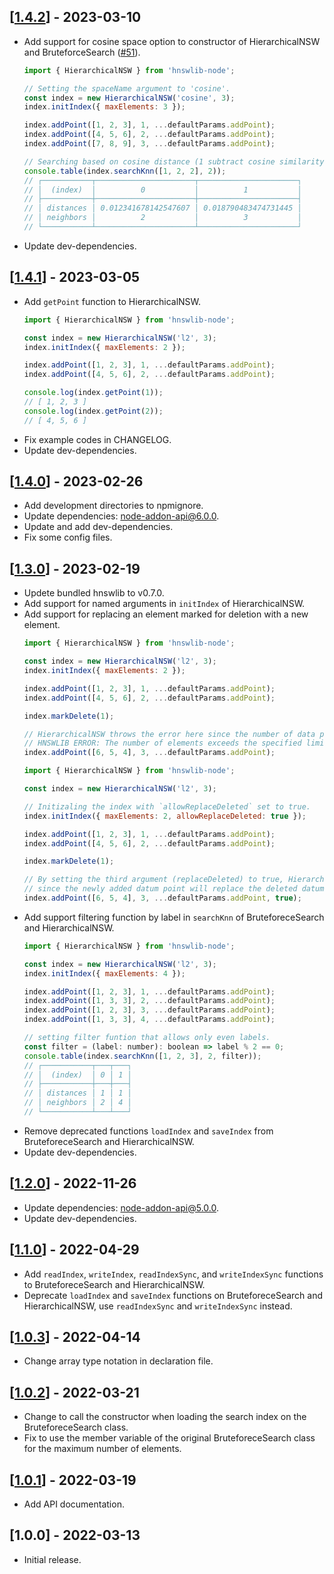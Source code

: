 ## [[1.4.2](https://github.com/yoshoku/hnswlib-node/compare/v1.4.1...v1.4.2)] - 2023-03-10

- Add support for cosine space option to constructor of HierarchicalNSW and BruteforceSearch ([#51](https://github.com/yoshoku/hnswlib-node/issues/51)).
  ```javascript
  import { HierarchicalNSW } from 'hnswlib-node';

  // Setting the spaceName argument to 'cosine'.
  const index = new HierarchicalNSW('cosine', 3);
  index.initIndex({ maxElements: 3 });

  index.addPoint([1, 2, 3], 1, ...defaultParams.addPoint);
  index.addPoint([4, 5, 6], 2, ...defaultParams.addPoint);
  index.addPoint([7, 8, 9], 3, ...defaultParams.addPoint);

  // Searching based on cosine distance (1 subtract cosine similarity).
  console.table(index.searchKnn([1, 2, 2], 2));
  // ┌───────────┬──────────────────────┬──────────────────────┐
  // │  (index)  │          0           │          1           │
  // ├───────────┼──────────────────────┼──────────────────────┤
  // │ distances │ 0.012341678142547607 │ 0.018790483474731445 │
  // │ neighbors │          2           │          3           │
  // └───────────┴──────────────────────┴──────────────────────┘
  ```
- Update dev-dependencies.

## [[1.4.1](https://github.com/yoshoku/hnswlib-node/compare/v1.4.0...v1.4.1)] - 2023-03-05

- Add `getPoint` function to HierarchicalNSW.
  ```javascript
  import { HierarchicalNSW } from 'hnswlib-node';

  const index = new HierarchicalNSW('l2', 3);
  index.initIndex({ maxElements: 2 });

  index.addPoint([1, 2, 3], 1, ...defaultParams.addPoint);
  index.addPoint([4, 5, 6], 2, ...defaultParams.addPoint);

  console.log(index.getPoint(1));
  // [ 1, 2, 3 ]
  console.log(index.getPoint(2));
  // [ 4, 5, 6 ]
  ```
- Fix example codes in CHANGELOG.
- Update dev-dependencies.

## [[1.4.0](https://github.com/yoshoku/hnswlib-node/compare/v1.3.0...v1.4.0)] - 2023-02-26

- Add development directories to npmignore.
- Update dependencies: node-addon-api@6.0.0.
- Update and add dev-dependencies.
- Fix some config files.

## [[1.3.0](https://github.com/yoshoku/hnswlib-node/compare/v1.2.0...v1.3.0)] - 2023-02-19

- Updete bundled hnswlib to v0.7.0.
- Add support for named arguments in `initIndex` of HierarchicalNSW.
- Add support for replacing an element marked for deletion with a new element.
  ```javascript
  import { HierarchicalNSW } from 'hnswlib-node';

  const index = new HierarchicalNSW('l2', 3);
  index.initIndex({ maxElements: 2 });

  index.addPoint([1, 2, 3], 1, ...defaultParams.addPoint);
  index.addPoint([4, 5, 6], 2, ...defaultParams.addPoint);

  index.markDelete(1);

  // HierarchicalNSW throws the error here since the number of data points has reached maxElements:
  // HNSWLIB ERROR: The number of elements exceeds the specified limit
  index.addPoint([6, 5, 4], 3, ...defaultParams.addPoint);
  ```
  ```javascript
  import { HierarchicalNSW } from 'hnswlib-node';

  const index = new HierarchicalNSW('l2', 3);

  // Initizaling the index with `allowReplaceDeleted` set to true.
  index.initIndex({ maxElements: 2, allowReplaceDeleted: true });

  index.addPoint([1, 2, 3], 1, ...defaultParams.addPoint);
  index.addPoint([4, 5, 6], 2, ...defaultParams.addPoint);

  index.markDelete(1);

  // By setting the third argument (replaceDeleted) to true, HierarchicalNSW does not throw the error
  // since the newly added datum point will replace the deleted datum point.
  index.addPoint([6, 5, 4], 3, ...defaultParams.addPoint, true);
  ```
- Add support filtering function by label in `searchKnn` of BruteforeceSearch and HierarchicalNSW.
  ```javascript
  import { HierarchicalNSW } from 'hnswlib-node';

  const index = new HierarchicalNSW('l2', 3);
  index.initIndex({ maxElements: 4 });

  index.addPoint([1, 2, 3], 1, ...defaultParams.addPoint);
  index.addPoint([1, 3, 3], 2, ...defaultParams.addPoint);
  index.addPoint([1, 2, 3], 3, ...defaultParams.addPoint);
  index.addPoint([1, 3, 3], 4, ...defaultParams.addPoint);

  // setting filter funtion that allows only even labels.
  const filter = (label: number): boolean => label % 2 == 0;
  console.table(index.searchKnn([1, 2, 3], 2, filter));
  // ┌───────────┬───┬───┐
  // │  (index)  │ 0 │ 1 │
  // ├───────────┼───┼───┤
  // │ distances │ 1 │ 1 │
  // │ neighbors │ 2 │ 4 │
  // └───────────┴───┴───┘
  ```
- Remove deprecated functions `loadIndex` and `saveIndex` from BruteforeceSearch and HierarchicalNSW.
- Update dev-dependencies.

## [[1.2.0](https://github.com/yoshoku/hnswlib-node/compare/v1.1.0...v1.2.0)] - 2022-11-26

- Update dependencies: node-addon-api@5.0.0.
- Update dev-dependencies.

## [[1.1.0](https://github.com/yoshoku/hnswlib-node/compare/v1.0.3...v1.1.0)] - 2022-04-29

- Add `readIndex`, `writeIndex`, `readIndexSync`, and `writeIndexSync` functions to BruteforeceSearch and HierarchicalNSW.
- Deprecate `loadIndex` and `saveIndex` functions on BruteforeceSearch and HierarchicalNSW,
use `readIndexSync` and `writeIndexSync` instead.

## [[1.0.3](https://github.com/yoshoku/hnswlib-node/compare/v1.0.2...v1.0.3)] - 2022-04-14

- Change array type notation in declaration file.

## [[1.0.2](https://github.com/yoshoku/hnswlib-node/compare/v1.0.1...v1.0.2)] - 2022-03-21

- Change to call the constructor when loading the search index on the BruteforeceSearch class.
- Fix to use the member variable of the original BruteforeceSearch class for the maximum number of elements.

## [[1.0.1](https://github.com/yoshoku/hnswlib-node/compare/v1.0.0...v1.0.1)] - 2022-03-19

- Add API documentation.

## [1.0.0] - 2022-03-13

- Initial release.

